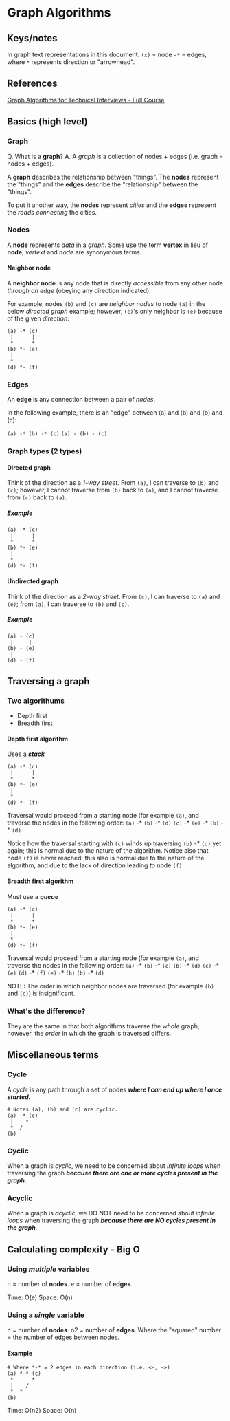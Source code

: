 # Graph Algorithms

## Keys/notes

In graph text representations in this document:
`(x)` = node
`-*` = edges, where `*` represents direction or "arrowhead".


## References

[Graph Algorithms for Technical Interviews - Full Course](https://youtu.be/tWVWeAqZ0WU)

## Basics (high level)

### Graph

Q. What is a **graph**?
A. A _graph_ is a collection of nodes + edges (i.e. graph = nodes + edges).

A **graph** describes the relationship between "things". The **nodes** represent the "things" and the **edges** describe the "relationship" between the "things".

To put it another way, the **nodes** represent _cities_ and the **edges** represent the _roads_ _connecting_ the cities.

### Nodes
A **node** represents _data_ in a _graph_. Some use the term **vertex** in lieu of **node**; _vertext_ and _node_ are synonymous terms.

#### Neighbor node
A **neighbor node** is any node that is directly _accessible_ from any other node _through an edge_ (obeying any direction indicated).

For example, nodes `(b)` and `(c)` are _neighbor nodes_ to node `(a)` in the below _directed graph_ example; however, `(c)`'s only neighbor is `(e)` because of the given _direction_:
```
(a) -* (c)
 |      |
 *      *
(b) *- (e)
 |
 *
(d) *- (f)
```

### Edges
An **edge** is any connection between a pair of _nodes_.

In the following example, there is an "edge" between (a) and (b) and (b) and (c):

`(a) -* (b) -* (c)`
`(a) - (b) - (c)`

### Graph types (2 types)
#### Directed graph
Think of the direction as a _1-way street_. From `(a)`, I can traverse to `(b)` and `(c)`; however, I cannot traverse from `(b)` back to `(a)`, and I cannot traverse from `(c)` back to `(a)`.
##### Example
```
(a) -* (c)
 |      |
 *      *
(b) *- (e)
 |
 *
(d) *- (f)
```
#### Undirected graph
Think of the direction as a _2-way street_. From `(c)`, I can traverse to `(a)` and `(e)`; from `(a)`, I can traverse to `(b)` and `(c)`.
##### Example
```
(a) - (c)
 |     |
(b) - (e)
 |
(d) - (f)
```

## Traversing a graph

### Two algorithums
* Depth first
* Breadth first

#### Depth first algorithm
Uses a **_stack_**
```
(a) -* (c)
 |      |
 *      *
(b) *- (e)
 |
 *
(d) *- (f)
```

Traversal would proceed from a starting node (for example `(a)`, and traverse the nodes in the following order:
`(a)` -* `(b)` -* `(d)`
`(c)` -* `(e)` -* `(b)` -* `(d)`

Notice how the traversal starting with `(c)` winds up traversing `(b)` -* `(d)` yet again; this is normal due to the nature of the algorithm.
Notice also that node `(f)` is never reached; this also is normal due to the nature of the algorithm, and due to the lack of direction leading _to_ node `(f)`

#### Breadth first algorithm
Must use a **_queue_**
```
(a) -* (c)
 |      |
 *      *
(b) *- (e)
 |
 *
(d) *- (f)
```

Traversal would proceed from a starting node (for example `(a)`, and traverse the nodes in the following order:
`(a)` -* `(b)` -* `(c)`
`(b)` -* `(d)`
`(c)` -* `(e)`
`(d)` -* `(f)`
`(e)` -* `(b)`
`(b)` -* `(d)`

NOTE: The order in which neighbor nodes are traversed (for example `(b)` and `(c)`) is insignificant.

### What's the difference?

They are the same in that both algorithms traverse the _whole_ graph; however, the _order_ in which the graph is traversed differs.

## Miscellaneous terms
### Cycle
A _cycle_ is any path through a set of nodes _**where I can end up where I once started.**_
```
# Notes (a), (b) and (c) are cyclic.
(a) -* (c)
 |    *
 *  /
(b)
```
### Cyclic
When a graph is _cyclic_, we need to be concerned about _infinite loops_ when traversing the graph _**because there are one or more cycles present in the graph**_.

### Acyclic
When a graph is _acyclic_, we DO NOT need to be concerned about _infinite loops_ when traversing the graph _**because there are NO cycles present in the graph**_.

## Calculating complexity - Big O
### Using _multiple_ variables
n = number of **nodes**.
e = number of **edges**.

Time: O(e)
Space: O(n)

### Using a _single_ variable

n = number of **nodes**.
n2 = number of **edges**.
Where the "squared" number = the number of edges between nodes.

#### Example
```
# Where *-* = 2 edges in each direction (i.e. <-, ->)
(a) *-* (c)
 *      *
 |    /
 *  *
(b)
```
Time: O(n2)
Space: O(n)
